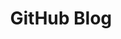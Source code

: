 ---
title: "GitHub Blog"
layout: category
permalink: /categories/github-blog/
author_profile: true
taxonomy: GitHub Blog
---